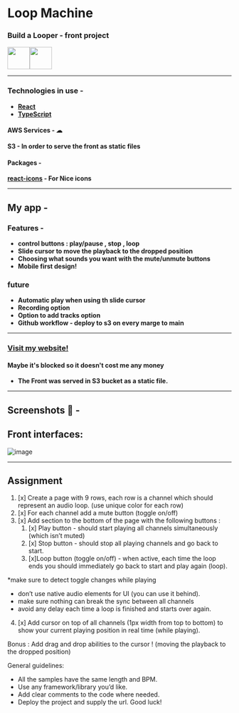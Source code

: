 # Loop Machine

### Build a Looper - front project 

<img src="https://upload.wikimedia.org/wikipedia/commons/thumb/4/4c/Typescript_logo_2020.svg/1200px-Typescript_logo_2020.svg.png" height="50px" width="50px"><img src="https://www.obg.eu.com/img/technologies/react.png" height="50px" width="50px">

---

### Technologies in use - 

- **[React](https://reactjs.org/)**
- **[TypeScript](https://www.typescriptlang.org/)**

#### AWS Services - ☁

 **S3 - In order to serve the front as static files**

#### Packages -

 **[react-icons](https://react-icons.github.io/react-icons) - For Nice icons**

---

## My app -

### Features - 

- **control buttons : play/pause , stop , loop**
- **Slide cursor to move the playback to the dropped position**
- **Choosing what sounds you want with the mute/unmute buttons**
- **Mobile first design!**

### future 

- **Automatic play when using th slide cursor**
- **Recording option**
- **Option to add tracks option**
- **Github workflow - deploy to s3 on every marge to main**


---

### [Visit my website!](http://www.looper.s3-website-us-east-1.amazonaws.com/) 

#### Maybe it's blocked so it doesn't cost me any money 

- **The Front was served in S3 bucket as a static file.**


---

## Screenshots 📸 -

##  Front interfaces:

![image](https://user-images.githubusercontent.com/89573774/163898369-0a1cd293-30ff-4902-b986-9b90bc59089e.png)



---

## Assignment

1. [x] Create a page with 9 rows, each row is a channel which should represent
an audio loop. (use unique color for each row)
2. [x] For each channel add a mute button (toggle on/off)
3. [x] Add section to the bottom of the page with the following buttons :
    1. [x] Play button - should start playing all channels simultaneously (which
isn’t muted)
    2. [x] Stop button - should stop all playing channels and go back to start.
    3. [x]Loop button (toggle on/off) - when active, each time the loop ends
you should immediately go back to start and play again (loop).

*make sure to detect toggle changes while playing
* don’t use native audio elements for UI (you can use it behind).
* make sure nothing can break the sync between all channels
* avoid any delay each time a loop is finished and starts over again.

4. [x] Add cursor on top of all channels (1px width from top to bottom) to show
your current playing position in real time (while playing).

Bonus :
Add drag and drop abilities to the cursor ! (moving the playback to the
dropped position)

General guidelines:
- All the samples have the same length and BPM.
- Use any framework/library you’d like.
- Add clear comments to the code where needed.
- Deploy the project and supply the url.
Good luck!
